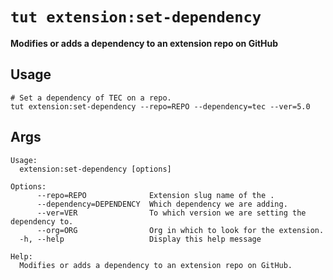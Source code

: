 # `tut extension:set-dependency`

**Modifies or adds a dependency to an extension repo on GitHub**

## Usage

```
# Set a dependency of TEC on a repo.
tut extension:set-dependency --repo=REPO --dependency=tec --ver=5.0
```

## Args

```
Usage:
  extension:set-dependency [options]

Options:
      --repo=REPO              Extension slug name of the .
      --dependency=DEPENDENCY  Which dependency we are adding.
      --ver=VER                To which version we are setting the dependency to.
      --org=ORG                Org in which to look for the extension.
  -h, --help                   Display this help message

Help:
  Modifies or adds a dependency to an extension repo on GitHub.
```

